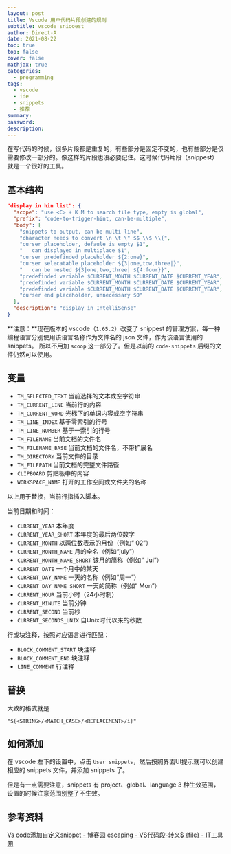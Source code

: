 ```yaml
---
layout: post
title: Vscode 用户代码片段创建的规则
subtitle: vscode sniooest
author: Direct-A
date: 2021-08-22
toc: true
top: false
cover: false
mathjax: true
categories:
  - programming
tags:
  - vscode
  - ide
  - snippets
  - 推荐
summary:
password:
description:
---
```


在写代码的时候，很多片段都是重复的，有些部分是固定不变的，也有些部分是仅需要修改一部分的。像这样的片段也没必要记住。这时候代码片段（snippest）就是一个很好的工具。
<!-- more -->

## 基本结构

```json
"display in hin list": {
  "scope": "use <C> + K M to search file type, empty is global",
  "prefix": "code-to-trigger-hint, can-be-multiple",
  "body": [
    "snippets to output, can be multi line",
    "character needs to convert \n \t \" $$ \\$ \\{",
    "curser placeholder, defaule is empty $1",
    "	can displayed in multiplace $1",
    "curser predefinded placeholder ${2:one}",
    "curser selecatable placeholder ${3|one,tow,three|}",
    "	can be nested ${3|one,two,three| ${4:four}}",
    "predefinded variable $CURRENT_MONTH $CURRENT_DATE $CURRENT_YEAR",
    "predefinded variable $CURRENT_MONTH $CURRENT_DATE $CURRENT_YEAR",
    "predefinded variable $CURRENT_MONTH $CURRENT_DATE $CURRENT_YEAR",
    "curser end placeholder, unnecessary $0"
  ],
  "description": "display in IntelliSense"
}
```

**注意：**现在版本的 vscode（`1.65.2`）改变了 snippest 的管理方案，每一种编程语言分别使用该语言名称作为文件名的 json 文件，作为该语言使用的snippets。
所以不用加 `scoop` 这一部分了。但是以前的 `code-snippets` 后缀的文件仍然可以使用。

## 变量

- `TM_SELECTED_TEXT` 当前选择的文本或空字符串
- `TM_CURRENT_LINE` 当前行的内容
- `TM_CURRENT_WORD` 光标下的单词内容或空字符串
- `TM_LINE_INDEX` 基于零索引的行号
- `TM_LINE_NUMBER` 基于一索引的行号
- `TM_FILENAME` 当前文档的文件名
- `TM_FILENAME_BASE` 当前文档的文件名，不带扩展名
- `TM_DIRECTORY` 当前文件的目录
- `TM_FILEPATH` 当前文档的完整文件路径
- `CLIPBOARD` 剪贴板中的内容
- `WORKSPACE_NAME` 打开的工作空间或文件夹的名称

以上用于替换，当前行指插入脚本。

当前日期和时间：

- `CURRENT_YEAR` 本年度
- `CURRENT_YEAR_SHORT` 本年度的最后两位数字
- `CURRENT_MONTH` 以两位数表示的月份（例如“ 02”）
- `CURRENT_MONTH_NAME` 月的全名（例如“july”）
- `CURRENT_MONTH_NAME_SHORT` 该月的简称（例如“ Jul”）
- `CURRENT_DATE` 一个月中的某天
- `CURRENT_DAY_NAME` 一天的名称（例如“周一”）
- `CURRENT_DAY_NAME_SHORT` 一天的简称（例如“ Mon”）
- `CURRENT_HOUR` 当前小时（24小时制）
- `CURRENT_MINUTE` 当前分钟
- `CURRENT_SECOND` 当前秒
- `CURRENT_SECONDS_UNIX` 自Unix时代以来的秒数

行或块注释，按照对应语言进行匹配：

- `BLOCK_COMMENT_START` 块注释
- `BLOCK_COMMENT_END` 块注释
- `LINE_COMMENT` 行注释

## 替换

大致的格式就是

`"${<STRING>/<MATCH_CASE>/<REPLACEMENT>/i}"`

## 如何添加

在 vscode 左下的设置中，点击 `User snippets`，然后按照界面UI提示就可以创建相应的 snippets 文件，并添加 snippets 了。

但是有一点需要注意，snippets 有 project、global、language 3 种生效范围，设置的时候注意范围别整了不生效。

## 参考资料

[Vs code添加自定义snippet - 博客园](https://www.cnblogs.com/silencehuan/p/11877655.html)
[escaping - VS代码段-转义$ {file} - IT工具网](https://www.coder.work/article/6679386)
